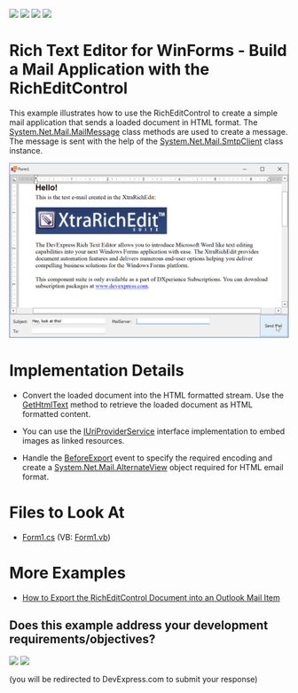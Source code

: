 <!-- default badges list -->
![](https://img.shields.io/endpoint?url=https://codecentral.devexpress.com/api/v1/VersionRange/128609043/24.2.1%2B)
[![](https://img.shields.io/badge/Open_in_DevExpress_Support_Center-FF7200?style=flat-square&logo=DevExpress&logoColor=white)](https://supportcenter.devexpress.com/ticket/details/E2216)
[![](https://img.shields.io/badge/📖_How_to_use_DevExpress_Examples-e9f6fc?style=flat-square)](https://docs.devexpress.com/GeneralInformation/403183)
[![](https://img.shields.io/badge/💬_Leave_Feedback-feecdd?style=flat-square)](#does-this-example-address-your-development-requirementsobjectives)
<!-- default badges end -->

# Rich Text Editor for WinForms - Build a Mail Application with the RichEditControl

This example illustrates how to use the RichEditControl to create a simple mail application that sends a loaded document in HTML format. The [System.Net.Mail.MailMessage](https://learn.microsoft.com/en-us/dotnet/api/system.net.mail.mailmessage?view=net-7.0) class methods are used to create a message. The message is sent with the help of the [System.Net.Mail.SmtpClient](https://learn.microsoft.com/en-us/dotnet/api/system.net.mail.smtpclient?view=net-7.0) class instance.


![image](./media/mail-application.png)

# Implementation Details

* Convert the loaded document into the HTML formatted stream. Use the [GetHtmlText](https://docs.devexpress.com/OfficeFileAPI/DevExpress.XtraRichEdit.API.Native.SubDocument.GetHtmlText.overloads?p=netframework) method to retrieve the loaded document as HTML formatted content.
* You can use the [IUriProviderService](https://docs.devexpress.com/OfficeFileAPI/DevExpress.Office.Services.IUriProviderService) interface implementation to embed images as linked resources.

* Handle the [BeforeExport](https://docs.devexpress.com/WindowsForms/DevExpress.XtraRichEdit.RichEditControl.BeforeExport?p=netframework) event to specify the required encoding and create a [System.Net.Mail.AlternateView](https://learn.microsoft.com/en-us/dotnet/api/system.net.mail.alternateview?view=net-7.0) object required for HTML email format.

<!-- default file list -->
# Files to Look At

* [Form1.cs](./CS/RichEditSendMail/Form1.cs) (VB: [Form1.vb](./VB/RichEditSendMail/Form1.vb))
<!-- default file list end -->

# More Examples

* [How to Export the RichEditControl Document into an Outlook Mail Item](https://github.com/DevExpress-Examples/how-to-export-the-richeditcontrol-document-into-an-outlook-mail-item-e4438)
<!-- feedback -->
## Does this example address your development requirements/objectives?

[<img src="https://www.devexpress.com/support/examples/i/yes-button.svg"/>](https://www.devexpress.com/support/examples/survey.xml?utm_source=github&utm_campaign=build-a-mail-application-with-the-richeditcontrol&~~~was_helpful=yes) [<img src="https://www.devexpress.com/support/examples/i/no-button.svg"/>](https://www.devexpress.com/support/examples/survey.xml?utm_source=github&utm_campaign=build-a-mail-application-with-the-richeditcontrol&~~~was_helpful=no)

(you will be redirected to DevExpress.com to submit your response)
<!-- feedback end -->
